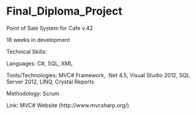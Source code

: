 Final_Diploma_Project
=====================

<p>Point of Sale System for Cafe v.42</p>

<p>18 weeks in development</p>

<p>Technical Skills:</p>

<p>Languages: C#, SQL, XML</p>

<p>Tools/Technologies: MVC# Framework, .Net 4.5, Visual Studio 2012, SQL Server 2012, LINQ, Crystal Reports</p>

<p>Methodology: Scrum</p>

<p>Link: MVC# Website (http://www.mvcsharp.org/)</p>

